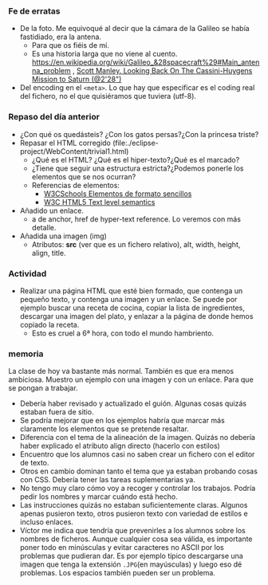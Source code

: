 ###  Fe de erratas
  - De la foto. Me equivoqué al decir que la cámara de la Galileo se había fastidiado, era la antena.
    - Para que os fiéis de mí.
    - Es una historia larga que no viene al cuento. https://en.wikipedia.org/wiki/Galileo_&28spacecraft%29#Main_antenna_problem , [Scott Manley. Looking Back On The Cassini-Huygens Mission to Saturn (@2'28")](https://youtu.be/3ubr151wrHQ?t=2m28s)
  - Del encoding en el `<meta>`. Lo que hay que especificar es el coding real del fichero, no el que quisiéramos que tuviera (utf-8).

### Repaso del día anterior
- ¿Con qué os quedásteis? ¿Con los gatos persas?¿Con la princesa triste?
- Repasar el HTML corregido (file:./eclipse-project/WebContent/trivial1.html)
  - ¿Qué es el HTML? ¿Qué es el hiper-texto?¿Qué es el marcado?
  - ¿Tiene que seguir una estructura estricta?¿Podemos ponerle los elementos que se nos ocurran?
  - Referencias de elementos:
    - [W3CSchools Elementos de formato sencillos](https://www.w3schools.com/html/html_formatting.asp)
    - [W3C HTML5 Text level semantics](https://www.w3.org/TR/html5/text-level-semantics.htm)
- Añadido un enlace.
  - a de anchor, href de hyper-text reference. Lo veremos con más detalle.
- Añadida una imagen (img)
  - Atributos: **src** (ver que es un fichero relativo), alt, width, height, align, title.

### Actividad
- Realizar una página HTML que esté bien formado, que contenga un pequeño texto, y contenga una imagen y un enlace. Se puede por ejemplo buscar una receta de cocina, copiar la lista de ingredientes, descargar una imagen del plato, y enlazar a la página de donde hemos copiado la receta.
  - Esto es cruel a 6ª hora, con todo el mundo hambriento.

### memoria
La clase de hoy va bastante más normal. También es que era menos ambiciosa. Muestro un ejemplo con una imagen y con un enlace. Para que se pongan a trabajar.

- Debería haber revisado y actualizado el guión. Algunas cosas quizás estaban fuera de sitio.
- Se podría mejorar que en los ejemplos habría que marcar más claramente los elementos que se pretende resaltar.
- Diferencia con el tema de la alineación de la imagen. Quizás no debería haber explicado el atributo align directo (hacerlo con estilos)
- Encuentro que los alumnos casi no saben crear un fichero con el editor de texto.
- Otros en cambio dominan tanto el tema que ya estaban probando cosas con CSS. Debería tener las tareas suplementarias ya.
- No tengo muy claro cómo voy a recoger y controlar los trabajos. Podría pedir los nombres y marcar cuándo está hecho.
- Las instrucciones quizás no estaban suficientemente claras. Algunos apenas pusieron texto, otros pusieron texto con variedad de estilos e incluso enlaces.
- Víctor me indica que tendría que prevenirles a los alumnos sobre los nombres de ficheros. Aunque cualquier cosa sea válida, es importante poner todo en minúsculas y evitar caracteres no ASCII por los problemas que pudieran dar. Es por ejemplo típico descargarse una imagen que tenga la extensión `.JPG`(en mayúsculas) y luego eso dé problemas. Los espacios también pueden ser un  problema.
